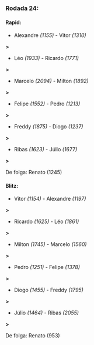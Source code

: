 ### Rodada 24:

#### Rapid:

* Alexandre *(1155)*     -     Vitor *(1310)*

 **>** 
* Léo *(1933)*     -     Ricardo *(1771)*

 **>** 
* Marcelo *(2094)*     -     Milton *(1892)*

 **>** 
* Felipe *(1552)*     -     Pedro *(1213)*

 **>** 
* Freddy *(1875)*     -     Diogo *(1237)*

 **>** 
* Ribas *(1623)*     -     Júlio *(1677)*

 **>** 

De folga: Renato (1245)

#### Blitz:

* Vitor *(1154)*     -     Alexandre *(1197)*

 **>** 
* Ricardo *(1625)*     -     Léo *(1861)*

 **>** 
* Milton *(1745)*     -     Marcelo *(1560)*

 **>** 
* Pedro *(1251)*     -     Felipe *(1378)*

 **>** 
* Diogo *(1455)*     -     Freddy *(1795)*

 **>** 
* Júlio *(1464)*     -     Ribas *(2055)*

 **>** 

De folga: Renato (953)

